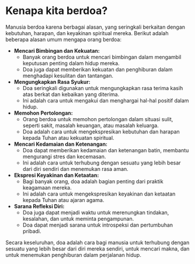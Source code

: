 # Kenapa kita berdoa?

Manusia berdoa karena berbagai alasan, yang seringkali berkaitan dengan kebutuhan, harapan, dan keyakinan spiritual mereka. Berikut adalah beberapa alasan umum mengapa orang berdoa:

* **Mencari Bimbingan dan Kekuatan:**
    * Banyak orang berdoa untuk mencari bimbingan dalam mengambil keputusan penting dalam hidup mereka.
    * Doa juga dapat memberikan kekuatan dan penghiburan dalam menghadapi kesulitan dan tantangan.
* **Mengungkapkan Rasa Syukur:**
    * Doa seringkali digunakan untuk mengungkapkan rasa terima kasih atas berkat dan kebaikan yang diterima.
    * Ini adalah cara untuk mengakui dan menghargai hal-hal positif dalam hidup.
* **Memohon Pertolongan:**
    * Orang berdoa untuk memohon pertolongan dalam situasi sulit, seperti sakit, masalah keuangan, atau masalah keluarga.
    * Doa adalah cara untuk mengekspresikan kebutuhan dan harapan kepada Tuhan atau kekuatan spiritual.
* **Mencari Kedamaian dan Ketenangan:**
    * Doa dapat memberikan kedamaian dan ketenangan batin, membantu mengurangi stres dan kecemasan.
    * Ini adalah cara untuk terhubung dengan sesuatu yang lebih besar dari diri sendiri dan menemukan rasa aman.
* **Ekspresi Keyakinan dan Ketaatan:**
    * Bagi banyak orang, doa adalah bagian penting dari praktik keagamaan mereka.
    * Ini adalah cara untuk mengekspresikan keyakinan dan ketaatan kepada Tuhan atau ajaran agama.
* **Sarana Refleksi Diri:**
    * Doa juga dapat menjadi waktu untuk merenungkan tindakan, kesalahan, dan untuk meminta pengampunan.
    * Doa dapat menjadi sarana untuk introspeksi dan pertumbuhan pribadi.

Secara keseluruhan, doa adalah cara bagi manusia untuk terhubung dengan sesuatu yang lebih besar dari diri mereka sendiri, untuk mencari makna, dan untuk menemukan penghiburan dalam perjalanan hidup.
